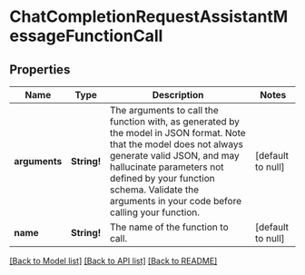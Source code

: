 # ChatCompletionRequestAssistantMessageFunctionCall

## Properties
Name | Type | Description | Notes
------------ | ------------- | ------------- | -------------
**arguments** | **String!** | The arguments to call the function with, as generated by the model in JSON format. Note that the model does not always generate valid JSON, and may hallucinate parameters not defined by your function schema. Validate the arguments in your code before calling your function. | [default to null]
**name** | **String!** | The name of the function to call. | [default to null]

[[Back to Model list]](../README.md#documentation-for-models) [[Back to API list]](../README.md#documentation-for-api-endpoints) [[Back to README]](../README.md)


